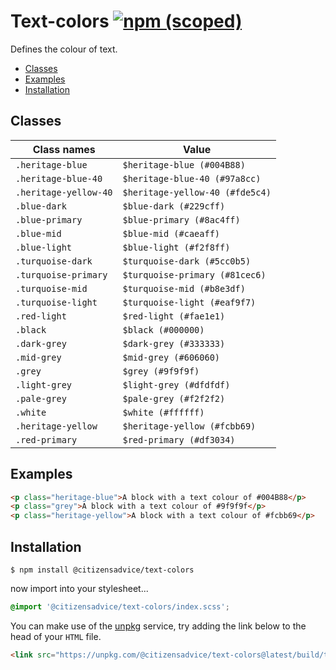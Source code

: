 # Text-colors [![npm (scoped)](https://img.shields.io/npm/v/@citizensadvice/text-colors.svg)](https://www.npmjs.com/package/@citizensadvice/text-colors)

Defines the colour of text.

- [Classes](#classes)
- [Examples](#examples)
- [Installation](#installation)

## Classes

| Class names           | Value                           |
| --------------------- | ------------------------------- |
| `.heritage-blue`      | `$heritage-blue (#004B88)`      |
| `.heritage-blue-40`   | `$heritage-blue-40 (#97a8cc)`   |
| `.heritage-yellow-40` | `$heritage-yellow-40 (#fde5c4)` |
| `.blue-dark`          | `$blue-dark (#229cff)`          |
| `.blue-primary`       | `$blue-primary (#8ac4ff)`       |
| `.blue-mid`           | `$blue-mid (#caeaff)`           |
| `.blue-light`         | `$blue-light (#f2f8ff)`         |
| `.turquoise-dark`     | `$turquoise-dark (#5cc0b5)`     |
| `.turquoise-primary`  | `$turquoise-primary (#81cec6)`  |
| `.turquoise-mid`      | `$turquoise-mid (#b8e3df)`      |
| `.turquoise-light`    | `$turquoise-light (#eaf9f7)`    |
| `.red-light`          | `$red-light (#fae1e1)`          |
| `.black`              | `$black (#000000)`              |
| `.dark-grey`          | `$dark-grey (#333333)`          |
| `.mid-grey`           | `$mid-grey (#606060)`           |
| `.grey`               | `$grey (#9f9f9f)`               |
| `.light-grey`         | `$light-grey (#dfdfdf)`         |
| `.pale-grey`          | `$pale-grey (#f2f2f2)`          |
| `.white`              | `$white (#ffffff)`              |
| `.heritage-yellow`    | `$heritage-yellow (#fcbb69)`    |
| `.red-primary`        | `$red-primary (#df3034)`        |

## Examples

```html
<p class="heritage-blue">A block with a text colour of #004B88</p>
<p class="grey">A block with a text colour of #9f9f9f</p>
<p class="heritage-yellow">A block with a text colour of #fcbb69</p>
```

## Installation

```shell
$ npm install @citizensadvice/text-colors
```

now import into your stylesheet...

```scss
@import '@citizensadvice/text-colors/index.scss';
```

You can make use of the [unpkg](https://unpkg.com) service, try adding the link below to the head of your `HTML` file.

```html
<link src="https://unpkg.com/@citizensadvice/text-colors@latest/build/text-colors.css" />
```
